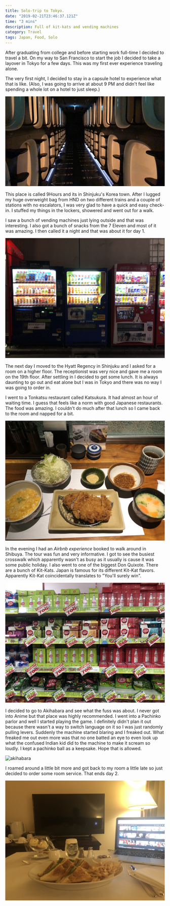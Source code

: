 ```yaml
---
title: Solo-trip to Tokyo.
date: "2019-02-21T23:46:37.121Z"
time: "3 mins"
description: Full of kit-kats and vending machines
category: Travel
tags: Japan, Food, Solo
---
```


After graduating from college and before starting work full-time I decided to
travel a bit. On my way to San Francisco to start the job I decided to take a
layover in Tokyo for a few days. This was my first ever experience traveling
alone.

The very first night, I decided to stay in a capsule hotel to experience what
that is like. (Also, I was going to arrive at about 9 PM and didn't feel like
spending a whole lot on a hotel to just sleep.)

![Capsule Hotel](./capsule_hotel.jpg)

This place is called 9Hours and its in Shinjuku's Korea town. After I lugged my
huge overweight bag from HND on two different trains and a couple of stations
with no escalators, I was very glad to have a quick and easy check-in. I stuffed
my things in the lockers, showered and went out for a walk.

I saw a bunch of vending machines just lying outside and that was interesting. I
also got a bunch of snacks from the 7 Eleven and most of it was amazing. I then
called it a night and that was about it for day 1.

![Vending Machines](./vending_machines.jpg)

The next day I moved to the Hyatt Regency in Shinjuku and I asked for a room on
a higher floor. The receptionist was very nice and gave me a room on the 19th
floor. After settling in I decided to get some lunch. It is always daunting to
go out and eat alone but I was in Tokyo and there was no way I was going to
order in.

I went to a Tonkatsu restaurant called Katsukura. It had almost an hour of
waiting time. I guess that feels like a norm with good Japanese restaurants.
The food was amazing. I couldn't do much after that lunch so I came back to the
room and napped for a bit.

![Katsukura](./tonkatsu.jpg)

In the evening I had an _Airbnb experience_ booked to walk around in Shibuya.
The tour was fun and very informative. I got to see the busiest crosswalk which
apparently wasn't as busy as it usually is cause it was some public holiday.
I also went to one of the biggest Don Quixote. There are a bunch of Kit-Kats.
Japan is famous for its different Kit-Kat flavors. Apparently Kit-Kat
coincidentally translates to "You'll surely win".

![Kit Kats](./kit_kat.jpg)

I decided to go to Akihabara and see what the fuss was about. I never got into
Anime but that place was highly recommended. I went into a Pachinko parlor and
well I started playing the game. I definitely didn't plan it out because there
wasn't a way to switch language on it so I was just randomly pulling levers.
Suddenly the machine started blaring and I freaked out. What freaked me out
even more was that no one batted an eye to even look up what the confused Indian
kid did to the machine to make it scream so loudly. I kept a pachinko ball as a
keepsake. Hope that is allowed.

![akihabara](./akihabara.jpg)

I roamed around a little bit more and got back to my room a little late so just
decided to order some room service. That ends day 2.

![Room Service](./room_service.jpg)
